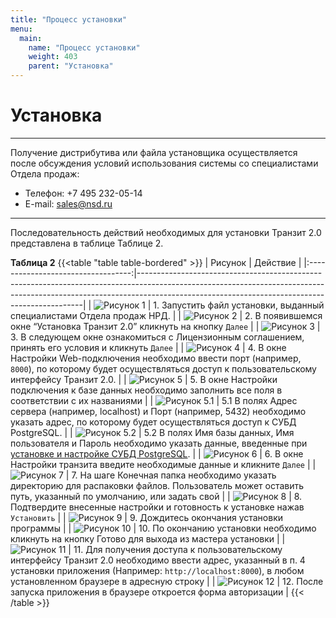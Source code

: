 ```yaml
---
title: "Процесс установки"
menu:
  main:
    name: "Процесс установки"
    weight: 403
    parent: "Установка"
---
```


# Установка
---

Получение дистрибутива или файла установщика осуществляется после обсуждения условий использования системы со специалистами Отдела продаж:

- Телефон: +7 495 232-05-14
- E-mail: sales@nsd.ru

---

Последовательность действий необходимых для установки Транзит 2.0 представлена в таблице Таблице 2.

<a name="tab1">**Таблица 2**</a>
{{<table "table table-bordered" >}}
| Рисунок                            | Действие                                                                                                                                                                                                                   |
|:----------------------------------:|----------------------------------------------------------------------------------------------------------------------------------------------------------------------------------------------------------------------------|
| ![Рисунок 1](/images/installation/1.png)      | 1. Запустить файл установки, выданный специалистами Отдела продаж НРД.                                                                                                                                                     |
| ![Рисунок 2](/images/installation/2.png)      | 2. В появившемся окне “Установка Транзит 2.0” кликнуть на кнопку `Далее`                                                                                                                                                   |
| ![Рисунок 3](/images/installation/3.png)      | 3. В следующем окне ознакомиться с Лицензионным соглашением, принять его условия и кликнуть `Далее`                                                                                                                        |
| ![Рисунок 4](/images/installation/4.png)      | 4. В окне Настройки Web-подключения необходимо ввести порт (например, `8000`), по которому будет осуществляться доступ к пользовательскому интерфейсу Транзит 2.0.                                                         |
| ![Рисунок 5](/images/installation/5.png)      | 5. В окне Настройки подключения к базе данных необходимо заполнить все поля в соответствии с их названиями                                                                                                                 |
| ![Рисунок 5.1](/images/installation/5-1.png)  | 5.1 В полях Адрес сервера (например, localhost) и Порт (например, 5432) необходимо указать адрес, по которому будет осуществляться доступ к СУБД PostgreSQL.                                                               |
| ![Рисунок 5.2](/images/installation/5-2.png)  | 5.2 В полях Имя базы данных, Имя пользователя и Пароль необходимо указать данные, введенные при [установке и настройке СУБД PostgreSQL](/parts/postgresql/).                                                               |
| ![Рисунок 6](/images/installation/6.png)      | 6. В окне Настройки транзита введите необходимые данные и кликните `Далее`                                                                                                                                                 |
| ![Рисунок 7](/images/installation/7.png)      | 7. На шаге Конечная папка необходимо указать директорию для распаковки файлов. Пользователь может оставить путь, указанный по умолчанию, или задать свой                                                                   |
| ![Рисунок 8](/images/installation/8.png)      | 8. Подтвердите внесенные настройки и готовность к установке нажав `Установить`                                                                                                                                             |
| ![Рисунок 9](/images/installation/9.png)      | 9. Дождитесь окончания установки программы                                                                                                                                                                                 |
| ![Рисунок 10](/images/installation/10.png)    | 10. По окончанию установки необходимо кликнуть на кнопку Готово для выхода из мастера установки                                                                                                                            |
| ![Рисунок 11](/images/installation/11.png)    | 11. Для получения доступа к пользовательскому интерфейсу Транзит 2.0 необходимо ввести адрес, указанный в п. 4 установки приложения (Например: `http://localhost:8000`), в любом установленном браузере в адресную строку  |
| ![Рисунок 12](/images/installation/12.png)    | 12. После запуска приложения в браузере откроется форма авторизации                                                                                                                                                        |
{{< /table >}}

